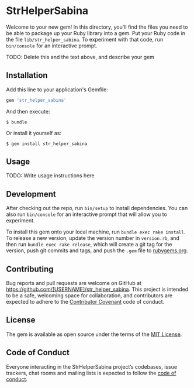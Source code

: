 # StrHelperSabina

Welcome to your new gem! In this directory, you'll find the files you need to be able to package up your Ruby library into a gem. Put your Ruby code in the file `lib/str_helper_sabina`. To experiment with that code, run `bin/console` for an interactive prompt.

TODO: Delete this and the text above, and describe your gem

## Installation

Add this line to your application's Gemfile:

```ruby
gem 'str_helper_sabina'
```

And then execute:

    $ bundle

Or install it yourself as:

    $ gem install str_helper_sabina

## Usage

TODO: Write usage instructions here

## Development

After checking out the repo, run `bin/setup` to install dependencies. You can also run `bin/console` for an interactive prompt that will allow you to experiment.

To install this gem onto your local machine, run `bundle exec rake install`. To release a new version, update the version number in `version.rb`, and then run `bundle exec rake release`, which will create a git tag for the version, push git commits and tags, and push the `.gem` file to [rubygems.org](https://rubygems.org).

## Contributing

Bug reports and pull requests are welcome on GitHub at https://github.com/[USERNAME]/str_helper_sabina. This project is intended to be a safe, welcoming space for collaboration, and contributors are expected to adhere to the [Contributor Covenant](http://contributor-covenant.org) code of conduct.

## License

The gem is available as open source under the terms of the [MIT License](https://opensource.org/licenses/MIT).

## Code of Conduct

Everyone interacting in the StrHelperSabina project’s codebases, issue trackers, chat rooms and mailing lists is expected to follow the [code of conduct](https://github.com/[USERNAME]/str_helper_sabina/blob/master/CODE_OF_CONDUCT.md).
